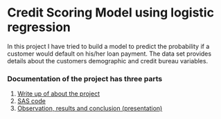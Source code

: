 # Credit Scoring Model using logistic regression
In this project I have tried to build a model to predict the probability if a customer would default on his/her loan payment.  The data set provides details about the customers demographic and credit bureau variables.
### Documentation of the project has three parts
1.	[Write up of about the project ]( https://github.com/Vicky-Crasto/Credit-Scoring-Model-SAS-/blob/master/Project%20writeup.md)
2.	[SAS code]( https://github.com/Vicky-Crasto/Credit-Scoring-Model-SAS-/blob/master/SAS%20code.md)
3.	[Observation, results and conclusion (presentation)]( https://github.com/Vicky-Crasto/Credit-Scoring-Model-SAS-/blob/master/Credit%20Scoring%20model%20-%20Results%20%26%20Conclusion.pdf)
